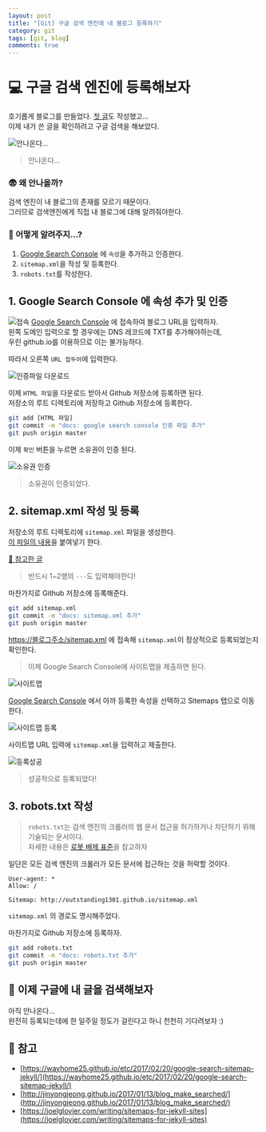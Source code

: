 ```yaml
---
layout: post
title: "[Git] 구글 검색 엔진에 내 블로그 등록하기"
category: git
tags: [git, blog]
comments: true
---
```


# 💻 구글 검색 엔진에 등록해보자

호기롭게 블로그를 만들었다. [첫 글](https://outstanding1301.github.io/git/2020/12/30/the-angularjs-commit-conventions/)도 작성했고...  
이제 내가 쓴 글을 확인하려고 구글 검색을 해보았다.

![안나온다...](https://github.com/outstanding1301/outstanding1301.github.io/blob/master/imgs/git/2021-01-07-google-search-engine/google-search.png?raw=true)
> 안나온다...

### 😨 왜 안나올까?  
검색 엔진이 내 블로그의 존재를 모르기 때문이다.  
그러므로 검색엔진에게 직접 내 블로그에 대해 알려줘야한다.

### 🧐 어떻게 알려주지...?

1. [Google Search Console](https://search.google.com/search-console/welcome?hl=ko&utm_source=wmx&utm_medium=deprecation-pane&utm_content=home) 에 `속성`을 추가하고 인증한다.
2. `sitemap.xml`을 작성 및 등록한다.
3. `robots.txt`를 작성한다.

## 1. Google Search Console 에 속성 추가 및 인증

![접속](https://github.com/outstanding1301/outstanding1301.github.io/blob/master/imgs/git/2021-01-07-google-search-engine/google-search-console-1.png?raw=true)
[Google Search Console](https://search.google.com/search-console/welcome?hl=ko&utm_source=wmx&utm_medium=deprecation-pane&utm_content=home) 에 접속하여 블로그 URL을 입력하자.  
왼쪽 도메인 입력으로 할 경우에는 DNS 레코드에 TXT를 추가해야하는데,  
우린 github.io를 이용하므로 이는 불가능하다.  

따라서 오른쪽 `URL 접두어`에 입력한다.

![인증파일 다운로드](https://github.com/outstanding1301/outstanding1301.github.io/blob/master/imgs/git/2021-01-07-google-search-engine/google-search-console-2.png?raw=true)

이제 `HTML 파일`을 다운로드 받아서 Github 저장소에 등록하면 된다.  
저장소의 루트 디렉토리에 저장하고 Github 저장소에 등록한다.  

```bash
git add [HTML 파일]
git commit -m "docs: google search console 인증 파일 추가"
git push origin master
```

이제 `확인` 버튼을 누르면 소유권이 인증 된다.  

![소유권 인증](https://github.com/outstanding1301/outstanding1301.github.io/blob/master/imgs/git/2021-01-07-google-search-engine/google-search-console-3.png?raw=true)

> 소유권이 인증되었다.

## 2. sitemap.xml 작성 및 등록
저장소의 루트 디렉토리에 `sitemap.xml` 파일을 생성한다.  
[이 파일의 내용](https://github.com/outstanding1301/outstanding1301.github.io/blob/master/sitemap.xml)을 붙여넣기 한다.

[🧐 참고한 글]([https://joelglovier.com/writing/sitemaps-for-jekyll-sites](https://joelglovier.com/writing/sitemaps-for-jekyll-sites))

> 반드시 1~2행의 `---`도 입력해야한다!

마찬가지로 Github 저장소에 등록해준다.

```bash
git add sitemap.xml
git commit -m "docs: sitemap.xml 추가"
git push origin master
```

[https://블로그주소/sitemap.xml](https://outstanding1301.github.io/sitemap.xml) 에 접속해 `sitemap.xml`이 정상적으로 등록되었는지 확인한다.

> 이제 Google Search Console에 사이트맵을 제출하면 된다.

![사이트맵](https://github.com/outstanding1301/outstanding1301.github.io/blob/master/imgs/git/2021-01-07-google-search-engine/sitemap-1.png?raw=true)

[Google Search Console](https://search.google.com/search-console) 에서 아까 등록한 속성을 선택하고 Sitemaps 탭으로 이동한다.

![사이트맵 등록](https://github.com/outstanding1301/outstanding1301.github.io/blob/master/imgs/git/2021-01-07-google-search-engine/sitemap-2.png?raw=true)

사이트맵 URL 입력에 `sitemap.xml`을 입력하고 제출한다.

![등록성공](https://github.com/outstanding1301/outstanding1301.github.io/blob/master/imgs/git/2021-01-07-google-search-engine/sitemap-3.png?raw=true)
> 성공적으로 등록되었다!

## 3. robots.txt 작성
> `robots.txt`는 검색 엔진의 크롤러의 웹 문서 접근을 허가하거나 차단하기 위해 기술되는 문서이다.  
자세한 내용은 [로봇 배제 표준](https://ko.wikipedia.org/wiki/%EB%A1%9C%EB%B4%87_%EB%B0%B0%EC%A0%9C_%ED%91%9C%EC%A4%80)을 참고하자

일단은 모든 검색 엔진의 크롤러가 모든 문서에 접근하는 것을 허락할 것이다.

```
User-agent: *
Allow: /

Sitemap: http://outstanding1301.github.io/sitemap.xml
```

```sitemap.xml``` 의 경로도 명시해주었다.

마찬가지로 Github 저장소에 등록하자.

```bash
git add robots.txt
git commit -m "docs: robots.txt 추가"
git push origin master
```

## 🔎 이제 구글에 내 글을 검색해보자

아직 안나온다...  
완전히 등록되는데에 한 일주일 정도가 걸린다고 하니 천천히 기다려보자 :)

## 🚀 참고
- [https://wayhome25.github.io/etc/2017/02/20/google-search-sitemap-jekyll/](https://wayhome25.github.io/etc/2017/02/20/google-search-sitemap-jekyll/)
- [http://jinyongjeong.github.io/2017/01/13/blog_make_searched/](http://jinyongjeong.github.io/2017/01/13/blog_make_searched/)
- [https://joelglovier.com/writing/sitemaps-for-jekyll-sites](https://joelglovier.com/writing/sitemaps-for-jekyll-sites)